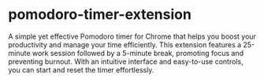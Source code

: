# pomodoro-timer-extension
A simple yet effective Pomodoro timer for Chrome that helps you boost your productivity and manage your time efficiently. This extension features a 25-minute work session followed by a 5-minute break, promoting focus and preventing burnout. With an intuitive interface and easy-to-use controls, you can start and reset the timer effortlessly.
